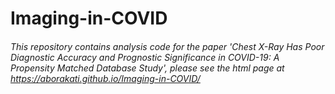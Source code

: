 # Imaging-in-COVID

###### This repository contains analysis code for the paper 'Chest X-Ray Has Poor Diagnostic Accuracy and Prognostic Significance in COVID-19: A Propensity Matched Database Study', please see the html page at https://aborakati.github.io/Imaging-in-COVID/
